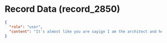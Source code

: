 # Record Data (record_2850)

```json
{
  "role": "user",
  "content": "It's almost like you are sayign I am the architect and he's a something else. no or yes? eithgerways why?"
}
```
